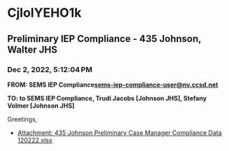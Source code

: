 # CjloIYEHO1k
## Preliminary IEP Compliance - 435 Johnson, Walter JHS
### Dec 2, 2022, 5:12:04 PM
**FROM: SEMS IEP Compliance<sems-iep-compliance-user@nv.ccsd.net>**

**TO: to SEMS IEP Compliance, Trudi Jacobs [Johnson JHS], Stefany Volmer [Johnson JHS]**


Greetings, 





* [Attachment: 435 Johnson Preliminary Case Manager Compliance Data 120222.xlsx](CjloIYEHO1k-attachment-1.xlsx)
